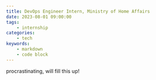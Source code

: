 ```yaml
---
title: DevOps Engineer Intern, Ministry of Home Affairs
date: 2023-08-01 09:00:00
tags:
    - internship
categories:
    - tech
keywords:
    - markdown
    - code block
---
```

procrastinating, will fill this up!